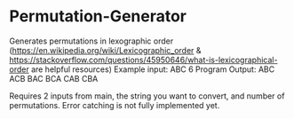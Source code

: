 # Permutation-Generator

Generates permutations in lexographic order 
(https://en.wikipedia.org/wiki/Lexicographic_order & https://stackoverflow.com/questions/45950646/what-is-lexicographical-order are helpful resources)
Example input: ABC 6
Program Output:
ABC
ACB
BAC
BCA
CAB
CBA

Requires 2 inputs from main, the string you want to convert, and number of permutations. Error catching is not fully implemented yet.





